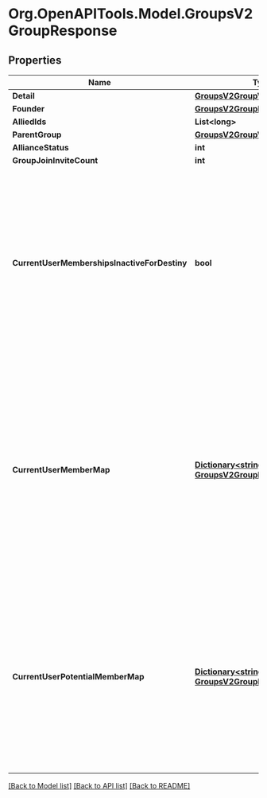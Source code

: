 # Org.OpenAPITools.Model.GroupsV2GroupResponse

## Properties

Name | Type | Description | Notes
------------ | ------------- | ------------- | -------------
**Detail** | [**GroupsV2GroupV2**](GroupsV2GroupV2.md) |  | [optional] 
**Founder** | [**GroupsV2GroupMember**](GroupsV2GroupMember.md) |  | [optional] 
**AlliedIds** | **List&lt;long&gt;** |  | [optional] 
**ParentGroup** | [**GroupsV2GroupV2**](GroupsV2GroupV2.md) |  | [optional] 
**AllianceStatus** | **int** |  | [optional] 
**GroupJoinInviteCount** | **int** |  | [optional] 
**CurrentUserMembershipsInactiveForDestiny** | **bool** | A convenience property that indicates if every membership you (the current user) have that is a part of this group are part of an account that is considered inactive - for example, overridden accounts in Cross Save. | [optional] 
**CurrentUserMemberMap** | [**Dictionary&lt;string, GroupsV2GroupMember&gt;**](GroupsV2GroupMember.md) | This property will be populated if the authenticated user is a member of the group. Note that because of account linking, a user can sometimes be part of a clan more than once. As such, this returns the highest member type available. | [optional] 
**CurrentUserPotentialMemberMap** | [**Dictionary&lt;string, GroupsV2GroupPotentialMember&gt;**](GroupsV2GroupPotentialMember.md) | This property will be populated if the authenticated user is an applicant or has an outstanding invitation to join. Note that because of account linking, a user can sometimes be part of a clan more than once. | [optional] 

[[Back to Model list]](../README.md#documentation-for-models) [[Back to API list]](../README.md#documentation-for-api-endpoints) [[Back to README]](../README.md)

